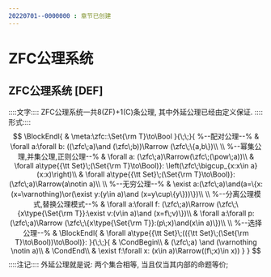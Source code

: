 ```yaml
---
20220701--0000000 : 章节已创建
---
```

# ZFC公理系统

## ZFC公理系统 [DEF]
::::文字::::
ZFC公理系统一共8(ZF)+1(C)条公理, 其中外延公理已经由定义保证. 
::::形式::::
$$
\BlockEndl{
    & \meta:\zfc::\Set{\rm T}\to\Bool
}{\;\;}{
    %--配对公理--%
    & \forall a:\forall b:
        ((\zfc\;a)\and (\zfc\;b))\Rarrow 
        (\zfc\;\{a,b\})\\
    \\
    %--幂集公理,并集公理,正则公理--%
    & \forall a:
        (\zfc\;a)\Rarrow(\zfc\;(\pow\;a))\\
    & \forall a\type{{\tt Set}\;(\Set{\rm T}\to\Bool)}:
        \left(\zfc\;\bigcup_{x:x\in a}(x:x)\right)\\
    & \forall a\type{{\tt Set}\;(\Set{\rm T}\to\Bool)}:
        (\zfc\;a)\Rarrow(a\notin a)\\
    \\
    %--无穷公理--%
    & \exist a:(\zfc\;a)\and(a=\{x:(x=\varnothing)\or(\exist y:(y\in a)\and (x=y\cup\{y\}))\})\\
    \\
    %--分离公理模式,替换公理模式--%
    & \forall a:\forall f:
        (\zfc\;a)\Rarrow
        (\zfc\;\{x\type{\Set{\rm T}}:\exist v:(v\in a)\and (x=f\;v)\})\\
    & \forall a:\forall p:
        (\zfc\;a)\Rarrow
        (\zfc\;\{x\type{\Set{\rm T}}:(p\;x)\and(x\in a)\})\\
    \\
    %--选择公理--%
    & \BlockEndl{
        & \forall a\type{{\tt Set}\;(({\tt Set}\;(\Set{\rm T}\to\Bool))\to\Bool)}:
    }{\;\;}{
        & \CondBegin\\
        & (\zfc\;a) \and (\varnothing \notin a)\\
        & \CondEnd\\
        & \exist f:\forall x: (x\in a)\Rarrow((f\;x)\in x))
    }
}
$$
::::注记::::
外延公理就是说: 两个集合相等, 当且仅当其内部的命题等价; 


